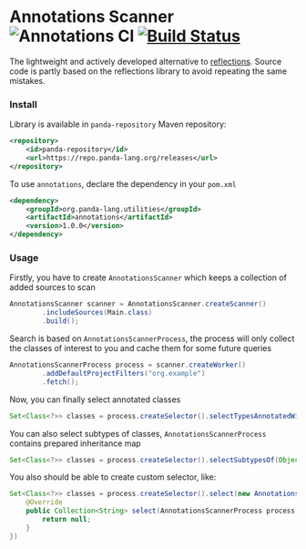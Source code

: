 # Annotations Scanner ![Annotations CI](https://github.com/dzikoysk/annotations/workflows/Annotations%20CI/badge.svg) [![Build Status](https://travis-ci.com/dzikoysk/annotations.svg?branch=master)](https://travis-ci.com/dzikoysk/annotations)
The lightweight and actively developed alternative to [reflections](https://github.com/ronmamo/reflections). 
Source code is partly based on the reflections library to avoid repeating the same mistakes.

### Install
Library is available in `panda-repository` Maven repository:

```xml
<repository>
    <id>panda-repository</id>
    <url>https://repo.panda-lang.org/releases</url>
</repository>
```

To use `annotations`, declare the dependency in your `pom.xml`

```xml
<dependency>
    <groupId>org.panda-lang.utilities</groupId>
    <artifactId>annotations</artifactId>
    <version>1.0.0</version>
</dependency>
```

### Usage
Firstly, you have to create `AnnotationsScanner` which keeps a collection of added sources to scan

```java
AnnotationsScanner scanner = AnnotationsScanner.createScanner()
        .includeSources(Main.class)
        .build();
```

Search is based on `AnnotationsScannerProcess`, the process will only collect the classes of interest to you and cache them for some future queries

```java
AnnotationsScannerProcess process = scanner.createWorker()
        .addDefaultProjectFilters("org.example")
        .fetch();
```

Now, you can finally select annotated classes

```java
Set<Class<?>> classes = process.createSelector().selectTypesAnnotatedWith(AnnotationTest.class);
```

You can also select subtypes of classes, `AnnotationsScannerProcess` contains prepared inheritance map

```java
Set<Class<?>> classes = process.createSelector().selectSubtypesOf(Object.class);
```

You also should be able to create custom selector, like:

```java
Set<Class<?>> classes = process.createSelector().select(new AnnotationsSelector() {
    @Override
    public Collection<String> select(AnnotationsScannerProcess process, AnnotationScannerStore store) {
        return null;
    }
})
```
